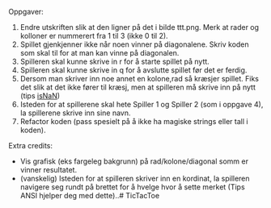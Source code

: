 Oppgaver:

1. Endre utskriften slik at den ligner på det i bilde ttt.png. Merk at rader og kolloner er nummerert fra 1 til 3 (ikke 0 til 2).
2. Spillet gjenkjenner ikke når noen vinner på diagonalene. Skriv koden som skal til for at man kan vinne på diagonalen.
3. Spilleren skal kunne skrive in r for å starte spillet på nytt.
4. Spilleren skal kunne skrive in q for å avslutte spillet før det er ferdig.
5. Dersom man skriver inn noe annet en kolone,rad så kræsjer spillet. Fiks det slik at det ikke fører til kræsj, men at spilleren må skrive inn på nytt (tips [isNaN](https://developer.mozilla.org/en-US/docs/Web/JavaScript/Reference/Global_Objects/isNaN))
6. Isteden for at spillerene skal hete Spiller 1 og Spiller 2 (som i oppgave 4), la spillerene skrive inn sine navn. 
7. Refactor koden (pass spesielt på å ikke ha magiske strings eller tall i koden).

Extra credits:

* Vis grafisk (eks fargeleg bakgrunn) på rad/kolone/diagonal somm er vinner resultatet.
* (vanskelig) Isteden for at spilleren skriver inn en kordinat, la spilleren navigere seg rundt på brettet for å hvelge hvor å sette merket (Tips ANSI hjelper deg med dette)..#   T i c T a c T o e  
 
